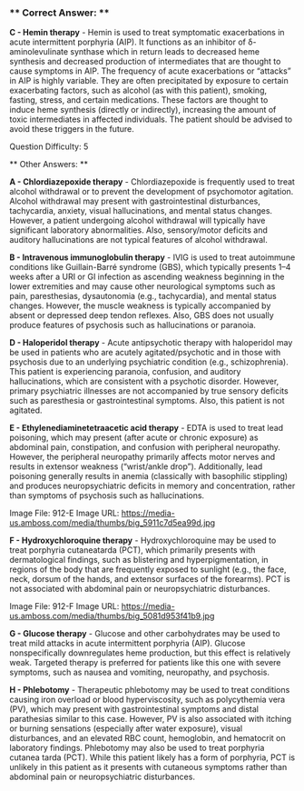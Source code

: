 ### ** Correct Answer: **

**C - Hemin therapy** - Hemin is used to treat symptomatic exacerbations in acute intermittent porphyria (AIP). It functions as an inhibitor of δ-aminolevulinate synthase which in return leads to decreased heme synthesis and decreased production of intermediates that are thought to cause symptoms in AIP. The frequency of acute exacerbations or “attacks” in AIP is highly variable. They are often precipitated by exposure to certain exacerbating factors, such as alcohol (as with this patient), smoking, fasting, stress, and certain medications. These factors are thought to induce heme synthesis (directly or indirectly), increasing the amount of toxic intermediates in affected individuals. The patient should be advised to avoid these triggers in the future.

Question Difficulty: 5

** Other Answers: **

**A - Chlordiazepoxide therapy** - Chlordiazepoxide is frequently used to treat alcohol withdrawal or to prevent the development of psychomotor agitation. Alcohol withdrawal may present with gastrointestinal disturbances, tachycardia, anxiety, visual hallucinations, and mental status changes. However, a patient undergoing alcohol withdrawal will typically have significant laboratory abnormalities. Also, sensory/motor deficits and auditory hallucinations are not typical features of alcohol withdrawal.

**B - Intravenous immunoglobulin therapy** - IVIG is used to treat autoimmune conditions like Guillain-Barré syndrome (GBS), which typically presents 1–4 weeks after a URI or GI infection as ascending weakness beginning in the lower extremities and may cause other neurological symptoms such as pain, paresthesias, dysautonomia (e.g., tachycardia), and mental status changes. However, the muscle weakness is typically accompanied by absent or depressed deep tendon reflexes. Also, GBS does not usually produce features of psychosis such as hallucinations or paranoia.

**D - Haloperidol therapy** - Acute antipsychotic therapy with haloperidol may be used in patients who are acutely agitated/psychotic and in those with psychosis due to an underlying psychiatric condition (e.g., schizophrenia). This patient is experiencing paranoia, confusion, and auditory hallucinations, which are consistent with a psychotic disorder. However, primary psychiatric illnesses are not accompanied by true sensory deficits such as paresthesia or gastrointestinal symptoms. Also, this patient is not agitated.

**E - Ethylenediaminetetraacetic acid therapy** - EDTA is used to treat lead poisoning, which may present (after acute or chronic exposure) as abdominal pain, constipation, and confusion with peripheral neuropathy. However, the peripheral neuropathy primarily affects motor nerves and results in extensor weakness (“wrist/ankle drop”). Additionally, lead poisoning generally results in anemia (classically with basophilic stippling) and produces neuropsychiatric deficits in memory and concentration, rather than symptoms of psychosis such as hallucinations.

Image File: 912-E
Image URL: https://media-us.amboss.com/media/thumbs/big_5911c7d5ea99d.jpg

**F - Hydroxychloroquine therapy** - Hydroxychloroquine may be used to treat porphyria cutaneatarda (PCT), which primarily presents with dermatological findings, such as blistering and hyperpigmentation, in regions of the body that are frequently exposed to sunlight (e.g., the face, neck, dorsum of the hands, and extensor surfaces of the forearms). PCT is not associated with abdominal pain or neuropsychiatric disturbances.

Image File: 912-F
Image URL: https://media-us.amboss.com/media/thumbs/big_5081d953f41b9.jpg

**G - Glucose therapy** - Glucose and other carbohydrates may be used to treat mild attacks in acute intermittent porphyria (AIP). Glucose nonspecifically downregulates heme production, but this effect is relatively weak. Targeted therapy is preferred for patients like this one with severe symptoms, such as nausea and vomiting, neuropathy, and psychosis.

**H - Phlebotomy** - Therapeutic phlebotomy may be used to treat conditions causing iron overload or blood hyperviscosity, such as polycythemia vera (PV), which may present with gastrointestinal symptoms and distal parathesias similar to this case. However, PV is also associated with itching or burning sensations (especially after water exposure), visual disturbances, and an elevated RBC count, hemoglobin, and hematocrit on laboratory findings. Phlebotomy may also be used to treat porphyria cutanea tarda (PCT). While this patient likely has a form of porphyria, PCT is unlikely in this patient as it presents with cutaneous symptoms rather than abdominal pain or neuropsychiatric disturbances.

